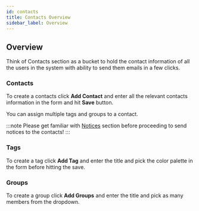 ```yaml
---
id: contacts
title: Contacts Overview
sidebar_label: Overview
---
```



## Overview

Think of Contacts section as a bucket to hold the contact information of all the users in the system with ability to send them emails in a few clicks.

### Contacts 
To create a contacts click **Add Contact** and enter all the relevant contacts information in the form and hit **Save** button.

You can assign multiple tags and groups to a contact.


:::note
Please get familiar with [Notices](notices) section before proceeding to send notices to the contacts!
:::

### Tags 

To create a tag click **Add Tag** and enter the title and pick the color palette in the form before hitting the save.

### Groups

To create a group click **Add Groups** and enter the title and pick as many members from the dropdown.

